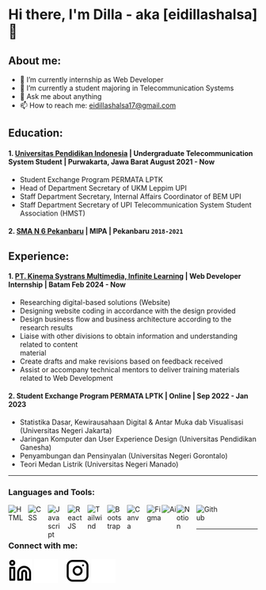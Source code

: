 # Hi there, I'm Dilla - aka [eidillashalsa]👋
## About me:
- 🔭 I’m currently internship as Web Developer 
- 🌱 I’m currently a student majoring in Telecommunication Systems
- 💬 Ask me about anything
- 📫 How to reach me: eidillashalsa17@gmail.com

## Education:

#### 1. [Universitas Pendidikan Indonesia](https://www.upi.edu/) | Undergraduate Telecommunication System Student | Purwakarta, Jawa Barat August 2021 - Now 
   - Student Exchange Program PERMATA LPTK
   - Head of Department Secretary of UKM Leppim UPI
   - Staff Department Secretary, Internal Affairs Coordinator of BEM UPI
   - Staff Department Secretary of UPI Telecommunication System Student Association (HMST)
     
 #### 2. [SMA N 6 Pekanbaru](https://sman6pekanbaru.sch.id/) | MIPA | Pekanbaru `2018-2021`
 
## Experience:
#### 1. [PT. Kinema Systrans Multimedia, Infinite Learning](https://www.infinitelearning.id/) | Web Developer Internship | Batam Feb 2024 - Now
   - Researching digital-based solutions (Website)
   - Designing website coding in accordance with the design provided
   - Design business flow and business architecture according to the research results
   - Liaise with other divisions to obtain information and understanding related to content    
     material
   - Create drafts and make revisions based on feedback received
   - Assist or accompany technical mentors to deliver training materials related to Web 
     Development
     
#### 2. Student Exchange Program PERMATA LPTK | Online | Sep 2022 - Jan 2023
   - Statistika Dasar, Kewirausahaan Digital & Antar Muka dab Visualisasi (Universitas Negeri 
     Jakarta)
   - Jaringan Komputer dan User Experience Design (Universitas Pendidikan Ganesha)
   - Penyambungan dan Pensinyalan (Universitas Negeri Gorontalo)
   - Teori Medan Listrik (Universitas Negeri Manado)
---

### Languages and Tools:

[<img align="left" alt="HTML" width="30px" src="https://th.bing.com/th?id=OSK.186555db9875591607e198f37e33cad2&w=102&h=102&c=7&o=6&dpr=1.3&pid=SANGAM" style="padding-right:10px;" />][webdev]
[<img align="left" alt="CSS" width="30px" src="https://th.bing.com/th?id=OSK.54041df1c4c3a2d060fc7d8062ae174b&w=46&h=46&c=11&rs=1&qlt=80&o=6&dpr=1.3&pid=SANGAM" style="padding-right:10px;" />][webdev]
[<img align="left" alt="Javascript" width="30px" src="https://skillforge.com/wp-content/uploads/2020/10/javascript.png" style="padding-right:10px;" />][webdev]
[<img align="left" alt="ReactJS" width="30px" src="https://th.bing.com/th?id=OSK.TaUHj4RydL4bl0Y_lEmaBZVHPkhEXb7x1l2X4CedGiM&w=102&h=102&c=7&o=6&dpr=1.3&pid=SANGAM" style="padding-right:10px;" />][webdev]
[<img align="left" alt="Tailwind" width="30px" src="https://mythinkpond.com/img/logo/tailwindcss-logo.png" style="padding-right:10px;" />][webdev]
[<img align="left" alt="Bootstrap" width="30px" src="https://th.bing.com/th?id=OSK.e7e37b7b956f79796237f90ce2cb7b59&w=46&h=46&c=11&rs=1&qlt=80&o=6&dpr=1.3&pid=SANGAM" style="padding-right:10px;" />][webdev]
[<img align="left" alt="Canva" width="30px" src="https://th.bing.com/th?id=ODLS.df532629-3229-49d9-b9ce-289bed5b4ba6&w=32&h=32&qlt=99&pcl=fffffa&o=6&pid=1.2" style="padding-right:10px;" />][webdev]
[<img align="left" alt="Figma" width="30px" src="https://th.bing.com/th?id=OSK.45962e2c46c7cbc263880160290e9005&w=46&h=46&c=11&rs=1&qlt=80&o=6&dpr=1.3&pid=SANGAM" style="padding-right:0px;" />][webdev]
[<img align="left" alt="Ai" width="30px" src="https://th.bing.com/th?id=OSK.79ba1382dceb5228a30219fd89cac9bc&w=102&h=102&c=7&o=6&dpr=1.3&pid=SANGAM" style="padding-right:0px;" />][webdev]
[<img align="left" alt="Notion" width="30px" src="https://th.bing.com/th?id=ODLS.80b38235-3403-4ff3-b4ce-6948d87619bb&w=32&h=32&qlt=99&pcl=fffffa&o=6&pid=1.2" style="padding-right:10px;" />][webdev]
[<img align="left" alt="Github" width="50px" src="https://logos-world.net/wp-content/uploads/2020/11/GitHub-Symbol.png" style="padding-right:10px;" />][webdev]

<br />
<br />

---
### Connect with me:

[![website](./img/linkedin-light.svg)](https://www.linkedin.com/in/eidilla-shalsadiza/#gh-light-mode-only)
[![website](./img/linkedin-dark.svg)](https://www.linkedin.com/in/eidilla-shalsadiza/#gh-dark-mode-only)
&nbsp;&nbsp;
[![website](./img/instagram-light.svg)](https://www.instagram.com/eidillashalsadiza/#gh-light-mode-only)
[![website](./img/instagram-dark.svg)](https://www.instagram.com/eidillashalsadiza/#gh-dark-mode-only)

[webdev]: https://github.com/dilleeh/dilleeh
